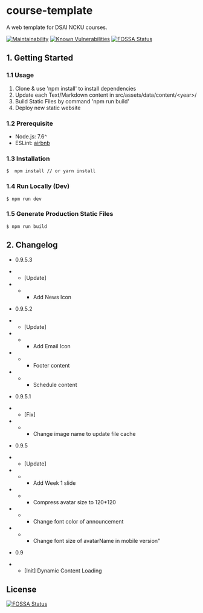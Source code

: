 # course-template
A web template for DSAI NCKU courses.

[![Maintainability](https://api.codeclimate.com/v1/badges/05a9fabe29c24099a2fe/maintainability)](https://codeclimate.com/github/NetDBNCKU/dsai/maintainability)
[![Known Vulnerabilities](https://snyk.io/test/github/NetDBNCKU/dsai/badge.svg)](https://snyk.io/test/github/NetDBNCKU/dsai)
[![FOSSA Status](https://app.fossa.io/api/projects/git%2Bgithub.com%2FNetDBNCKU%2Fdsai.svg?type=shield)](https://app.fossa.io/projects/git%2Bgithub.com%2FNetDBNCKU%2Fdsai?ref=badge_shield)

## 1. Getting Started

### 1.1 Usage
1. Clone & use 'npm install' to install dependencies
2. Update each Text/Markdown content in src/assets/data/content/\<year>\/
3. Build Static Files by command 'npm run build'
4. Deploy new static website

### 1.2 Prerequisite
- Node.js: 7.6^
- ESLint: [airbnb](https://github.com/airbnb/javascript/tree/master/packages/eslint-config-airbnb)


### 1.3 Installation

```
$  npm install // or yarn install
```

### 1.4 Run Locally (Dev)
```
$ npm run dev
```

### 1.5 Generate Production Static Files
```
$ npm run build
```

## 2. Changelog

- 0.9.5.3
- - [Update]
- - - Add News Icon

- 0.9.5.2
- - [Update]
- - - Add Email Icon
- - - Footer content
- - - Schedule content

- 0.9.5.1
- - [Fix]
- - - Change image name to update file cache

- 0.9.5
- - [Update]
- - - Add Week 1 slide
- - - Compress avatar size to 120*120
- - - Change font color of announcement
- - - Change font size of avatarName in mobile version"

- 0.9
- - [Init] Dynamic Content Loading


## License
[![FOSSA Status](https://app.fossa.io/api/projects/git%2Bgithub.com%2FNetDBNCKU%2Fdsai.svg?type=large)](https://app.fossa.io/projects/git%2Bgithub.com%2FNetDBNCKU%2Fdsai?ref=badge_large)
